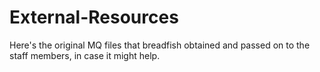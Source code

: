 # External-Resources
Here's the original MQ files that breadfish obtained and passed on to the staff members, in case it might help.
